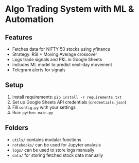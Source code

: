# Algo Trading System with ML & Automation

## Features
- Fetches data for NIFTY 50 stocks using yfinance
- Strategy: RSI + Moving Average crossover
- Logs trade signals and P&L in Google Sheets
- Includes ML model to predict next-day movement
- Telegram alerts for signals

## Setup
1. Install requirements: `pip install -r requirements.txt`
2. Set up Google Sheets API credentials (`credentials.json`)
3. Fill `config.py` with your settings
4. Run: `python main.py`

## Folders
- `utils/` contains modular functions
- `notebooks/` can be used for Jupyter analysis
- `logs/` can be used to store logs manually
- `data/` for storing fetched stock data manually